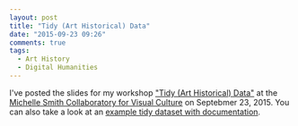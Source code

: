 ```yaml
---
layout: post
title: "Tidy (Art Historical) Data"
date: "2015-09-23 09:26"
comments: true
tags:
  - Art History
  - Digital Humanities
---
```


I've posted the slides for my workshop ["Tidy (Art Historical) Data"](http://matthewlincoln.net/tidy-arth-data) at the [Michelle Smith Collaboratory for Visual Culture](http://michellesmithcollaboratory.umd.edu/) on Septebmer 23, 2015.
You can also take a look at an [example tidy dataset with documentation](https://github.com/mdlincoln/tidy-arth-data/tree/gh-pages/example_data).
